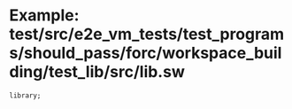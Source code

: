 # Example: test/src/e2e_vm_tests/test_programs/should_pass/forc/workspace_building/test_lib/src/lib.sw

```sway
library;

```
